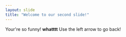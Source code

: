 ```yaml
---
layout: slide
title: "Welcome to our second slide!"
---
```

Your're so funny! **whatttt** 
Use the left arrow to go back!
